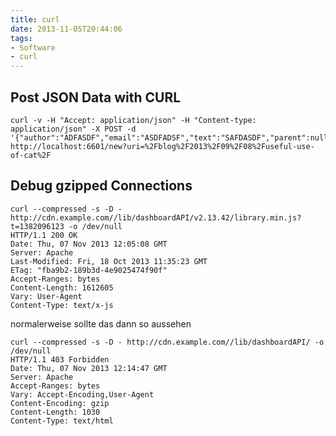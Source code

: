 ```yaml
---
title: curl
date: 2013-11-05T20:44:06
tags: 
- Software
- curl
---
```


## Post JSON Data with CURL

    curl -v -H "Accept: application/json" -H "Content-type: application/json" -X POST -d '{"author":"ADFASDF","email":"ASDFADSF","text":"SAFDASDF","parent":null}' http://localhost:6601/new?uri=%2Fblog%2F2013%2F09%2F08%2Fuseful-use-of-cat%2F

## Debug gzipped Connections

```
curl --compressed -s -D - http://cdn.example.com//lib/dashboardAPI/v2.13.42/library.min.js?t=1382096123 -o /dev/null
HTTP/1.1 200 OK
Date: Thu, 07 Nov 2013 12:05:08 GMT
Server: Apache
Last-Modified: Fri, 18 Oct 2013 11:35:23 GMT
ETag: "fba9b2-189b3d-4e9025474f90f"
Accept-Ranges: bytes
Content-Length: 1612605
Vary: User-Agent
Content-Type: text/x-js
```

normalerweise sollte das dann so aussehen

```
curl --compressed -s -D - http://cdn.example.com//lib/dashboardAPI/ -o /dev/null
HTTP/1.1 403 Forbidden
Date: Thu, 07 Nov 2013 12:14:47 GMT
Server: Apache
Accept-Ranges: bytes
Vary: Accept-Encoding,User-Agent
Content-Encoding: gzip
Content-Length: 1030
Content-Type: text/html
```